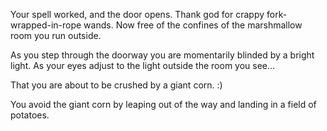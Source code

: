 Your spell worked, and the door opens.  Thank god for crappy fork-wrapped-in-rope wands. Now free of the confines of 
the marshmallow room you run outside.

As you step through the doorway you are momentarily blinded by a bright light.  As your eyes adjust to the light 
outside the room you see...

That you are about to be crushed by a giant corn. :)

You avoid the giant corn by leaping out of the way and landing in 
a field of potatoes.

